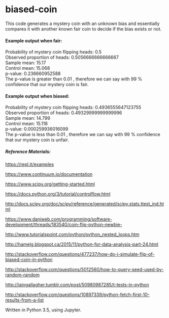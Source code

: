 # biased-coin

This code generates a mystery coin with an unknown bias and essentially compares it with another known fair coin to decide if the bias exists or not.

#### Example output when fair:

Probability of mystery coin flipping heads:  0.5  
Observed proportion of heads:  0.5056666666666667  
Sample mean:  15.17  
Control mean:  15.068  
p-value:  0.236660952588  
The p-value is greater than  0.01 , therefore we can say with  99 % confidence that our mystery coin is fair.  

#### Example output when biased:

Probability of mystery coin flipping heads:  0.4936555647123755  
Observed proportion of heads:  0.49329999999999996  
Sample mean:  14.799  
Control mean:  15.118  
p-value:  0.000259936016099  
The p-value is less than  0.01 , therefore we can say with  99 % confidence that our mystery coin is unfair.  



##### Reference Materials:

https://repl.it/examples

https://www.continuum.io/documentation

https://www.scipy.org/getting-started.html

https://docs.python.org/3/tutorial/controlflow.html

http://docs.scipy.org/doc/scipy/reference/generated/scipy.stats.ttest_ind.html

https://www.daniweb.com/programming/software-development/threads/183540/coin-flip-python-newbie-

http://www.tutorialspoint.com/python/python_nested_loops.htm

http://hamelg.blogspot.ca/2015/11/python-for-data-analysis-part-24.html

http://stackoverflow.com/questions/477237/how-do-i-simulate-flip-of-biased-coin-in-python

http://stackoverflow.com/questions/5012560/how-to-query-seed-used-by-random-random

http://iaingallagher.tumblr.com/post/50980987285/t-tests-in-python

http://stackoverflow.com/questions/10897339/python-fetch-first-10-results-from-a-list

Written in Python 3.5, using Jupyter.


